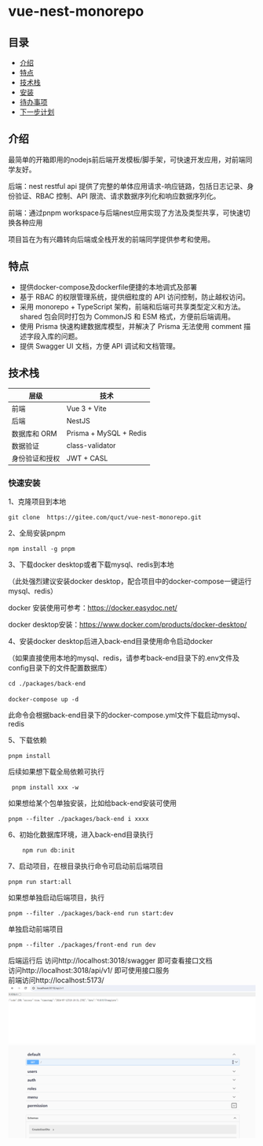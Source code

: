 # vue-nest-monorepo

## 目录

- [介绍](#介绍)
- [特点](#特点)
- [技术栈](#技术栈)
- [安装](#安装)
- [待办事项](#待办事项)
- [下一步计划](#下一步计划)

## 介绍

最简单的开箱即用的nodejs前后端开发模板/脚手架，可快速开发应用，对前端同学友好。

后端：nest restful api 提供了完整的单体应用请求-响应链路，包括日志记录、身份验证、RBAC 控制、API 限流、请求数据序列化和响应数据序列化。

前端：通过pnpm workspace与后端nest应用实现了方法及类型共享，可快速切换各种应用

项目旨在为有兴趣转向后端或全栈开发的前端同学提供参考和使用。

## 特点

- 提供docker-compose及dockerfile便捷的本地调式及部署
- 基于 RBAC 的权限管理系统，提供细粒度的 API 访问控制，防止越权访问。
- 采用 monorepo + TypeScript 架构，前端和后端可共享类型定义和方法。shared 包会同时打包为 CommonJS 和 ESM 格式，方便前后端调用。
- 使用 Prisma 快速构建数据库模型，并解决了 Prisma 无法使用 comment 描述字段入库的问题。
- 提供 Swagger UI 文档，方便 API 调试和文档管理。

## 技术栈

| 层级           | 技术                   |
| -------------- | ---------------------- |
| 前端           | Vue 3 + Vite           |
| 后端           | NestJS                 |
| 数据库和 ORM   | Prisma + MySQL + Redis |
| 数据验证       | class-validator        |
| 身份验证和授权 | JWT + CASL             |

### 快速安装

1、克隆项目到本地

```
git clone  https://gitee.com/quct/vue-nest-monorepo.git
```

2、全局安装pnpm

```
npm install -g pnpm
```

3、下载docker desktop或者下载mysql、redis到本地<br/>

（此处强烈建议安装docker desktop，配合项目中的docker-compose一键运行mysql、redis）<br/>

docker 安装使用可参考：https://docker.easydoc.net/<br/>

docker desktop安装：https://www.docker.com/products/docker-desktop/<br/>

4、安装docker desktop后进入back-end目录使用命令启动docker

（如果直接使用本地的mysql、redis，请参考back-end目录下的.env文件及config目录下的文件配置数据库）<br/>

```
cd ./packages/back-end

docker-compose up -d
```

此命令会根据back-end目录下的docker-compose.yml文件下载启动mysql、redis

5、下载依赖

```
pnpm install
```

后续如果想下载全局依赖可执行

```
 pnpm install xxx -w
```

如果想给某个包单独安装，比如给back-end安装可使用

```
pnpm --filter ./packages/back-end i xxxx
```

6、初始化数据库环境，进入back-end目录执行

```
    npm run db:init
```

7、启动项目，在根目录执行命令可启动前后端项目

```
pnpm run start:all
```

如果想单独启动后端项目，执行

```
pnpm --filter ./packages/back-end run start:dev
```

单独启动前端项目

```
pnpm --filter ./packages/front-end run dev
```

后端运行后
访问http://localhost:3018/swagger 即可查看接口文档<br/>
访问http://localhost:3018/api/v1/ 即可使用接口服务<br/>
前端访问http://localhost:5173/
![alt text](image.png)
![alt text](image-1.png)
